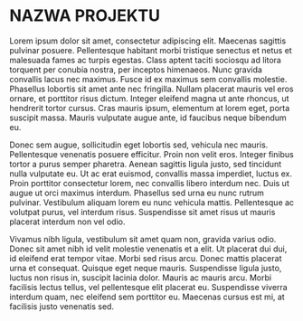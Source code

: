 # NAZWA PROJEKTU

Lorem ipsum dolor sit amet, consectetur adipiscing elit. Maecenas sagittis pulvinar posuere. Pellentesque habitant morbi tristique senectus et netus et malesuada fames ac turpis egestas. Class aptent taciti sociosqu ad litora torquent per conubia nostra, per inceptos himenaeos. Nunc gravida convallis lacus nec maximus. Fusce id ex maximus sem convallis molestie. Phasellus lobortis sit amet ante nec fringilla. Nullam placerat mauris vel eros ornare, et porttitor risus dictum. Integer eleifend magna ut ante rhoncus, ut hendrerit tortor cursus. Cras mauris ipsum, elementum at lorem eget, porta suscipit massa. Mauris vulputate augue ante, id faucibus neque bibendum eu. 

Donec sem augue, sollicitudin eget lobortis sed, vehicula nec mauris. Pellentesque venenatis posuere efficitur. Proin non velit eros. Integer finibus tortor a purus semper pharetra. Aenean sagittis ligula justo, sed tincidunt nulla vulputate eu. Ut ac erat euismod, convallis massa imperdiet, luctus ex. Proin porttitor consectetur lorem, nec convallis libero interdum nec. Duis ut augue ut orci maximus interdum. Phasellus sed urna eu nunc rutrum pulvinar. Vestibulum aliquam lorem eu nunc vehicula mattis. Pellentesque ac volutpat purus, vel interdum risus. Suspendisse sit amet risus ut mauris placerat interdum non vel odio.

Vivamus nibh ligula, vestibulum sit amet quam non, gravida varius odio. Donec sit amet nibh id velit molestie venenatis et a elit. Ut placerat dui dui, id eleifend erat tempor vitae. Morbi sed risus arcu. Donec mattis placerat urna et consequat. Quisque eget neque mauris. Suspendisse ligula justo, luctus non risus in, suscipit lacinia dolor. Mauris ac mauris arcu. Morbi facilisis lectus tellus, vel pellentesque elit placerat eu. Suspendisse viverra interdum quam, nec eleifend sem porttitor eu. Maecenas cursus est mi, at facilisis justo venenatis sed. 